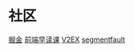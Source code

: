 # 社区

[掘金](https://juejin.im/)
[前端早读课]()
[V2EX](https://www.v2ex.com/)
[segmentfault ](https://segmentfault.com/)